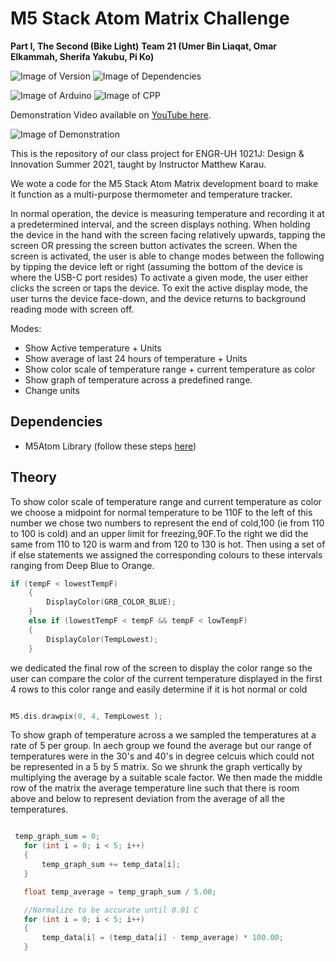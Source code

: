 # M5 Stack Atom Matrix Challenge
**Part I, The Second (Bike Light)**
**Team 21 (Umer Bin Liaqat, Omar Elkammah, Sherifa Yakubu, Pi Ko)**

![Image of Version](https://img.shields.io/badge/version-v1.0-green)
![Image of Dependencies](https://img.shields.io/badge/dependencies-up%20to%20date-brightgreen)

![Image of Arduino](https://img.shields.io/badge/Arduino_IDE-00979D?style=for-the-badge&logo=arduino&logoColor=white)
![Image of CPP](https://img.shields.io/badge/C%2B%2B-00599C?style=for-the-badge&logo=c%2B%2B&logoColor=white)

Demonstration Video available on [YouTube here](https://www.youtube.com/watch?v=d_31dPjpohU).


![Image of Demonstration](img/part1_thefirst.png)

This is the repository of our class project for ENGR-UH 1021J: Design & Innovation Summer 2021, taught by Instructor Matthew Karau.

We wote a code for the M5 Stack Atom Matrix development board to make it function as a
multi-purpose thermometer and temperature tracker.

In normal operation, the device is measuring temperature and recording it at a predetermined interval, and the
screen displays nothing.
When holding the device in the hand with the screen facing relatively upwards, tapping the screen OR pressing the
screen button activates the screen.
When the screen is activated, the user is able to change modes between the following by tipping the device left or
right (assuming the bottom of the device is where the USB-C port resides)
To activate a given mode, the user either clicks the screen or taps the device.
To exit the active display mode, the user turns the device face-down, and the device returns to background reading
mode with screen off.

 Modes:
- Show Active temperature + Units
- Show average of last 24 hours of temperature + Units
- Show color scale of temperature range + current temperature as color
- Show graph of temperature across a predefined range.
- Change units


## Dependencies
- M5Atom Library (follow these steps [here](https://docs.m5stack.com/en/arduino/arduino_development))

## Theory

To show color scale of temperature range and current temperature as color we choose a midpoint for normal temperature to be 110F to the left of this number we chose two numbers to represent the end of cold,100 (ie from 110 to 100 is cold) and an upper limit for freezing,90F.To the right we did the same from 110 to 120 is warm and from 120 to 130 is hot. Then using a set of if else statements we assigned the corresponding colours to these intervals ranging from Deep Blue to Orange.  

```cpp
if (tempF < lowestTempF)
    {
        DisplayColor(GRB_COLOR_BLUE);
    }
    else if (lowestTempF < tempF && tempF < lowTempF)
    {
        DisplayColor(TempLowest);
    }
```

we dedicated the final row of the screen to display the color range so the user can compare the color of the current temperature displayed in the  first 4 rows to this color range and easily determine if it is hot normal or cold

```cpp

M5.dis.drawpix(0, 4, TempLowest );

```


To show graph of temperature across a we sampled the temperatures at a rate of 5 per group. In aech group we found the average but our range of temperatures were in the 30's and 40's in degree celcuis which could not be represented in a 5 by 5 matrix. So we shrunk the graph  vertically by multiplying the average by a suitable scale factor. We then made the middle row of the matrix the average temperature line such that there is room above and below to represent deviation from the average of all the temperatures.  

 ```cpp
 
  temp_graph_sum = 0;
    for (int i = 0; i < 5; i++)
    {
        temp_graph_sum += temp_data[i];
    }

    float temp_average = temp_graph_sum / 5.00;

    //Normalize to be accurate until 0.01 C
    for (int i = 0; i < 5; i++)
    {
        temp_data[i] = (temp_data[i] - temp_average) * 100.00;
    }

```

